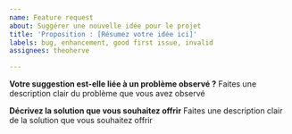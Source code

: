 ```yaml
---
name: Feature request
about: Suggérer une nouvelle idée pour le projet
title: 'Proposition : [Résumez votre idée ici]'
labels: bug, enhancement, good first issue, invalid
assignees: theoherve

---
```


**Votre suggestion est-elle liée à un problème observé ?**
Faites une description clair du problème que vous avez observé

**Décrivez la solution que vous souhaitez offrir**
Faites une description clair de la solution que vous souhaitez offrir
